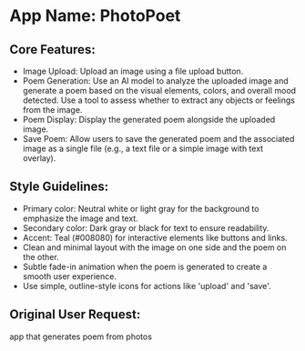 # **App Name**: PhotoPoet

## Core Features:

- Image Upload: Upload an image using a file upload button.
- Poem Generation: Use an AI model to analyze the uploaded image and generate a poem based on the visual elements, colors, and overall mood detected. Use a tool to assess whether to extract any objects or feelings from the image.
- Poem Display: Display the generated poem alongside the uploaded image.
- Save Poem: Allow users to save the generated poem and the associated image as a single file (e.g., a text file or a simple image with text overlay).

## Style Guidelines:

- Primary color: Neutral white or light gray for the background to emphasize the image and text.
- Secondary color: Dark gray or black for text to ensure readability.
- Accent: Teal (#008080) for interactive elements like buttons and links.
- Clean and minimal layout with the image on one side and the poem on the other.
- Subtle fade-in animation when the poem is generated to create a smooth user experience.
- Use simple, outline-style icons for actions like 'upload' and 'save'.

## Original User Request:
app that generates poem from photos
  